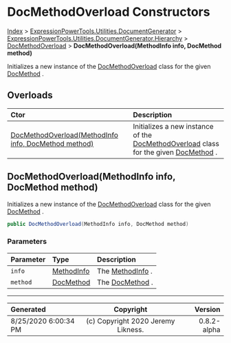 ﻿# DocMethodOverload Constructors

[Index](../index.md) > [ExpressionPowerTools.Utilities.DocumentGenerator](ExpressionPowerTools.Utilities.DocumentGenerator.a.md) > [ExpressionPowerTools.Utilities.DocumentGenerator.Hierarchy](ExpressionPowerTools.Utilities.DocumentGenerator.Hierarchy.n.md) > [DocMethodOverload](ExpressionPowerTools.Utilities.DocumentGenerator.Hierarchy.DocMethodOverload.cs.md) > **DocMethodOverload(MethodInfo info, DocMethod method)**

Initializes a new instance of the [DocMethodOverload](ExpressionPowerTools.Utilities.DocumentGenerator.Hierarchy.DocMethodOverload.cs.md) class for
            the given [DocMethod](ExpressionPowerTools.Utilities.DocumentGenerator.Hierarchy.DocMethod.cs.md) .

## Overloads

| Ctor | Description |
| :-- | :-- |
| [DocMethodOverload(MethodInfo info, DocMethod method)](#docmethodoverloadmethodinfo-info-docmethod-method) | Initializes a new instance of the [DocMethodOverload](ExpressionPowerTools.Utilities.DocumentGenerator.Hierarchy.DocMethodOverload.cs.md) class for            the given [DocMethod](ExpressionPowerTools.Utilities.DocumentGenerator.Hierarchy.DocMethod.cs.md) . |

## DocMethodOverload(MethodInfo info, DocMethod method)

Initializes a new instance of the [DocMethodOverload](ExpressionPowerTools.Utilities.DocumentGenerator.Hierarchy.DocMethodOverload.cs.md) class for
            the given [DocMethod](ExpressionPowerTools.Utilities.DocumentGenerator.Hierarchy.DocMethod.cs.md) .

```csharp
public DocMethodOverload(MethodInfo info, DocMethod method)
```

### Parameters

| Parameter | Type | Description |
| :-- | :-- | :-- |
| `info` | [MethodInfo](https://docs.microsoft.com/dotnet/api/system.reflection.methodinfo) | The [MethodInfo](https://docs.microsoft.com/dotnet/api/system.reflection.methodinfo) . |
| `method` | [DocMethod](ExpressionPowerTools.Utilities.DocumentGenerator.Hierarchy.DocMethod.cs.md) | The [DocMethod](ExpressionPowerTools.Utilities.DocumentGenerator.Hierarchy.DocMethod.cs.md) . |



---

| Generated | Copyright | Version |
| :-- | :-: | --: |
| 8/25/2020 6:00:34 PM | (c) Copyright 2020 Jeremy Likness. | 0.8.2-alpha |

